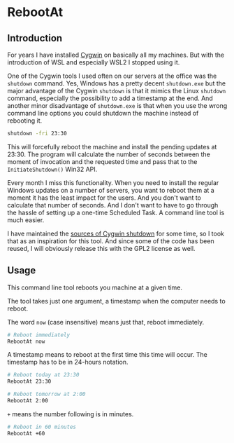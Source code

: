 # RebootAt

## Introduction

For years I have installed [Cygwin](https://cygwin.com) on basically all my machines.
But with the introduction of WSL and especially WSL2 I stopped using it.

One of the Cygwin tools I used often on our servers at the office was the `shutdown` command.
Yes, Windows has a pretty decent `shutdown.exe` but the major advantage of the Cygwin `shutdown` is that it mimics the Linux `shutdown` command, especially the possibility to add a timestamp at the end.
And another minor disadvantage of `shutdown.exe` is that when you use the wrong command line options you could shutdown the machine instead of rebooting it.

```sh
shutdown -fri 23:30
```

This will forcefully reboot the machine and install the pending updates at 23:30.
The program will calculate the number of seconds between the moment of invocation and the requested time and pass that to the `InitiateShutdown()` Win32 API.

Every month I miss this functionality.
When you need to install the regular Windows updates on a number of servers, you want to reboot them at a moment it has the least impact for the users.
And you don't want to calculate that number of seconds.
And I don't want to have to go through the hassle of setting up a one-time Scheduled Task.
A command line tool is much easier.

I have maintained the [sources of Cygwin shutdown](https://github.com/cygwin/shutdown) for some time, so I took that as an inspiration for this tool.
And since some of the code has been reused, I will obviously release this with the GPL2 license as well.

## Usage

This command line tool reboots you machine at a given time.

The tool takes just one argument, a timestamp when the computer needs to reboot.

The word `now` (case insensitive) means just that, reboot immediately.

```sh
# Reboot immediately
RebootAt now
```

A timestamp means to reboot at the first time this time will occur.
The timestamp has to be in 24-hours notation.

```sh
# Reboot today at 23:30
RebootAt 23:30

# Reboot tomorrow at 2:00
RebootAt 2:00
```

`+` means the number following is in minutes.

```sh
# Reboot in 60 minutes
RebootAt +60
```
